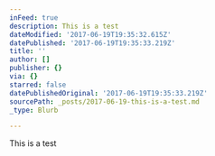 ```yaml
---
inFeed: true
description: This is a test
dateModified: '2017-06-19T19:35:32.615Z'
datePublished: '2017-06-19T19:35:33.219Z'
title: ''
author: []
publisher: {}
via: {}
starred: false
datePublishedOriginal: '2017-06-19T19:35:33.219Z'
sourcePath: _posts/2017-06-19-this-is-a-test.md
_type: Blurb

---
```

This is a test